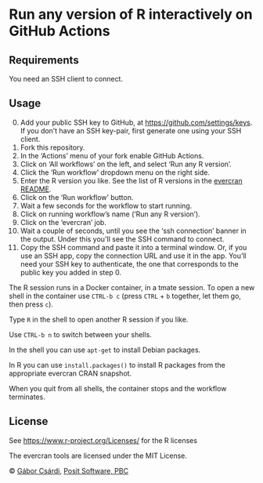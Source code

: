 
# Run any version of R interactively on GitHub Actions

## Requirements

You need an SSH client to connect.

## Usage

0.  Add your public SSH key to GitHub, at
    <https://github.com/settings/keys>. If you don’t have an SSH
    key-pair, first generate one using your SSH client.
1.  Fork this repository.
2.  In the ‘Actions’ menu of your fork enable GitHub Actions.
3.  Click on ‘All workflows’ on the left, and select ‘Run any R version’.
4.  Click the ‘Run workflow’ dropdown menu on the right side.
5.  Enter the R version you like. See the list of R versions
    in the [evercran README](
	https://github.com/r-hub/evercran#list-of-all-containers).
6.  Click on the ‘Run workflow’ button.
7.  Wait a few seconds for the workflow to start running.
8.  Click on running workflow’s name (‘Run any R version’).
9.  Click on the ‘evercran’ job.
10. Wait a couple of seconds, until you see the ‘ssh connection’ banner
    in the output. Under this you'll see the SSH command to connect.
11. Copy the SSH command and paste it into a terminal window. Or,
    if you use an SSH app, copy the connection URL and use it in the
    app. You’ll need your SSH key to authenticate, the one that
	corresponds to the public key you added in step 0.

The R session runs in a Docker container, in a tmate session. To open a new
shell in the container use `CTRL-b c` (press `CTRL` + `b` together, let
them go, then press `c`). 

Type `R` in the shell to open another R session if you like. 

Use `CTRL-b n` to switch between your shells.

In the shell you can use `apt-get` to install Debian packages.

In R you can use `install.packages()` to install R packages from
the appropriate evercran CRAN snapshot.

When you quit from all shells, the container stops and the workflow
terminates.

## License

See https://www.r-project.org/Licenses/ for the R licenses

The evercran tools are licensed under the MIT License.

© [Gábor Csárdi](https://github.com/gaborcsardi), 
  [Posit Software, PBC](https://posit.co/)
